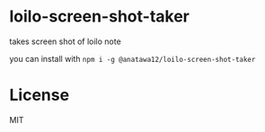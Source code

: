# loilo-screen-shot-taker 

takes screen shot of loilo note

you can install with `npm i -g @anatawa12/loilo-screen-shot-taker`

# License

MIT
